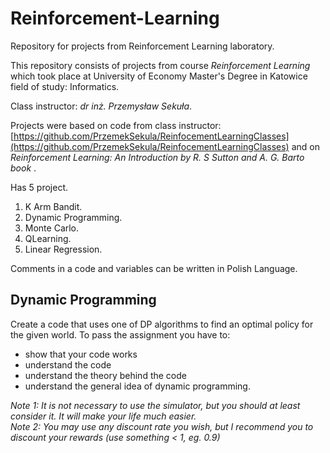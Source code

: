 # Reinforcement-Learning
Repository for projects from Reinforcement Learning laboratory.

This repository consists of projects from course <i> Reinforcement Learning </i> which took place at University of Economy Master's Degree in Katowice field of study: Informatics.

Class instructor: <i> dr inż. Przemysław Sekuła</i>.

Projects were based on code from class instructor: [https://github.com/PrzemekSekula/ReinfocementLearningClasses](https://github.com/PrzemekSekula/ReinfocementLearningClasses) and on <i> Reinforcement Learning: An Introduction by R. S Sutton and A. G. Barto book </i>.

Has 5 project.
  1. K Arm Bandit.
  2. Dynamic Programming.
  3. Monte Carlo.
  4. QLearning.
  5. Linear Regression.
     
Comments in a code and variables can be written in Polish Language.



## Dynamic Programming

Create a code that uses one of DP algorithms to find an optimal policy for the given world. To pass the assignment you have to:

- show that your code works
- understand the code
- understand the theory behind the code
- understand the general idea of dynamic programming.  

<i> Note 1: It is not necessary to use the simulator, but you should at least consider it. It will make your life much easier. </i>  
<i> Note 2: You may use any discount rate you wish, but I recommend you to discount your rewards (use something < 1, eg. 0.9) </i>
